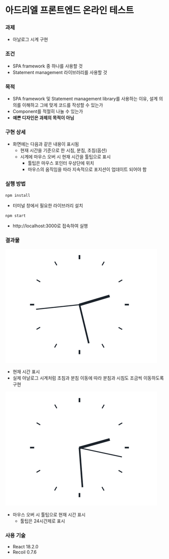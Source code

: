 # 아드리엘 프론트엔드 온라인 테스트

### 과제

- 아날로그 시계 구현

### 조건

- SPA framework 중 하나를 사용할 것
- Statement management 라이브러리를 사용할 것

### 목적

- SPA framework 및 Statement management library를 사용하는 이유, 설계 의의를 이해하고 그에 맞게 코드를 작성할 수 있는가
- Component를 적절히 나눌 수 있는가
- **예쁜 디자인은 과제의 목적이 아님**

### 구현 상세

- 화면에는 다음과 같은 내용이 표시됨
  - 현재 시간을 기준으로 한 시침, 분침, 초침(옵션)
  - 시계에 마우스 오버 시 현재 시간을 툴팁으로 표시
    - 툴팁은 마우스 포인터 우상단에 위치
    - 마우스의 움직임을 따라 지속적으로 포지션이 업데이트 되어야 함

### 실행 방법

```
npm install
```

- 터미널 창에서 필요한 라이브러리 설치

```
npm start
```

- http://localhost:3000로 접속하여 실행

### 결과물

![clock](images/clock.gif)

- 현재 시간 표시
- 실제 아날로그 시계처럼 초침과 분침 이동에 따라 분침과 시침도 조금씩 이동하도록 구현

![tooltip](images/tooltip.gif)

- 마우스 오버 시 툴팁으로 현재 시간 표시
  - 툴팁은 24시간제로 표시


### 사용 기술

- React 18.2.0
- Recoil 0.7.6

